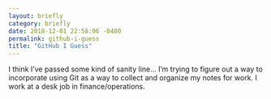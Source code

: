 ```yaml
---
layout: briefly
category: briefly
date: 2018-12-01 22:58:06 -0400
permalink: github-i-guess
title: "GitHub I Guess"
---
```


I think I’ve passed some kind of sanity line... I’m trying to figure out a way to incorporate using Git as a way to collect and organize my notes for work. I work at a desk job in finance/operations.